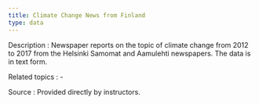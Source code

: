 ```yaml
---
title: Climate Change News from Finland
type: data
---
```


Description
: Newspaper reports on the topic of climate change from 2012 to 2017 from the Helsinki Samomat and Aamulehti newspapers. The data is in text form.

Related topics
: - 

Source
: Provided directly by instructors.